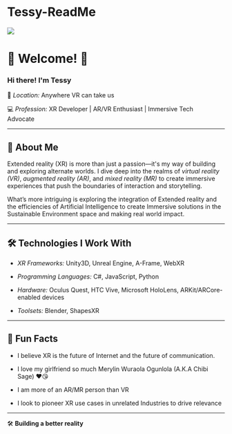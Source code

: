 # Tessy-ReadMe
![](https://lh7-rt.googleusercontent.com/docsz/AD_4nXcLBgKHgjzNc-nfVHsCSr9jrIYyocjZAXeBrsuueUdybNYL2GITTfO9Nz5w47tMhYzJYgxhnDR0mGy5EIrO9cX790oo63X6rJVqtTiW0r29lfzyub2O-E8nlbqQhSjvow7IhOx3bw?key=5wdDgIDSLAobQBW7Gss6qoeA)

# 👾 Welcome! 🌌  

### Hi there! I'm Tessy

📍 *Location:* Anywhere VR can take us  

💻 *Profession:* XR Developer | AR/VR Enthusiast | Immersive Tech Advocate  

---




## 🚀 About Me  

Extended reality (XR) is more than just a passion—it's my way of building and exploring alternate worlds. I dive deep into the realms of *virtual reality (VR)*, *augmented reality (AR)*, and *mixed reality (MR)* to create immersive experiences that push the boundaries of interaction and storytelling.

What’s more intriguing is exploring the integration of Extended reality and the efficiencies of Artificial Intelligence to create Immersive solutions in the Sustainable Environment space and making real world impact. 

---

## 🛠 Technologies I Work With  

- *XR Frameworks:* Unity3D, Unreal Engine, A-Frame, WebXR  

- *Programming Languages:* C#, JavaScript, Python  

- *Hardware:* Oculus Quest, HTC Vive, Microsoft HoloLens, ARKit/ARCore-enabled devices  

- *Toolsets:* Blender, ShapesXR

---

## 🌟 Fun Facts  

- I believe XR is the future of Internet and the future of communication. 

- I love my girlfriend so much Merylin Wuraola Ogunlola (A.K.A Chibi Sage) ❤️😘

- I am more of an AR/MR person than VR

- I look to pioneer XR use cases in unrelated Industries to drive relevance

---

🛠 **Building a better reality**
